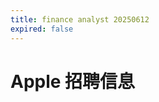 ```yaml
---
title: finance analyst 20250612
expired: false
---
```


# Apple 招聘信息

<JobPostingTable job-posting-json-path="apple/data/finance-analyst-20250612.json" />
